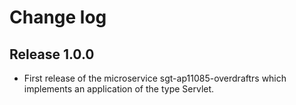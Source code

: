 # Change log

## Release 1.0.0

- First release of the microservice sgt-ap11085-overdraftrs which implements an application of the type
Servlet.

